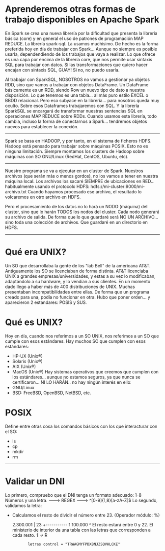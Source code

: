 # Aprenderemos otras formas de trabajo disponibles en Apache Spark

En Spark se crea una nueva librería por la dificultad que presenta la librería básica (core) y en general el uso de patrones de programación MAP REDUCE.
La librería spark-sql. La usamos muchísimo. De hecho es la forma preferida hoy en día de trabajar con Spark...
Aunque no siempre es posible usarla, dependendiendo de los trabajos que vaya a realizar.
Lo que ofrece es una capa por encima de la librería core, que nos permite usar sintaxis SQL para trabajar con datos.
Si las transformaciones que quiero hacer encajan con sintaxis SQL, GUAY! Si no, no puedo usarla.

Al trabajar con SparkSQL, NOSOTROS no vamos a gestionar ya objetos RDD, sino que vamos a trabajar con objetos DataFrame.
Un DataFrame básicamente es un RDD<Row>, siendo Row un nuevo tipo de dato a nuestra disposición.
Lo que tenemos es una tabla... al más puro estilo EXCEL o BBDD relacional.
Pero eso subyace en la librería... para nosotros queda muy oculto.
Sobre esos Dataframes trabajaremos con SQL. Y la librería SparkSQL se encargará de transformar nuestras sentencias SQL en operaciones MAP REDUCE sobre RDDs.
Cuando usamos esta librería, todo cambia, incluso la forma de conectarnos a Spark... tendremos objetos nuevos para establecer la conexión.

---

Spark se basa en HADOOP, y por tanto, en el sistema de ficheros HDFS.
Hadoop está pensado para trabajar sobre máquinas POSIX.
Esto no es ninguna limitación. Siempre montamos los clusters de Hadoop sobre máquinas con SO GNU/Linux (RedHat, CentOS, Ubuntu, etc).

---


Nuestro programa se va a ejecutar en un cluster de Spark.
Nuestros archivos (que serán más o menos gordos), no los vamos a tener en nuestra máquina local. 
Los archivos los sacaré SIEMPRE de ubicaciones en RED... habitualmente usando el protocolo HDFS: hdfs://mi-cluster:9000/mi-archivo.txt
Cuando hayamos procesado ese archivo, el resultado lo volcaremos en otro archivo en HDFS.

Pero el procesamiento de los datos no lo hará un NODO (máquina) del cluster, sino que lo harán TODOS los nodos del cluster.
Cada nodo generará su archivo de salida. De forma que lo que guardaré será NO UN ARCHIVO... sino toda una colección de archivos.
Que guardaré en un directorio en HDFS.

---

# Qué era UNIX?

Un SO que desarrollaba la gente de los "lab Bell" de la americana AT&T.
Antiguamente los SO se licenciaban de forma distinta. AT&T licenciaba UNIX a grandes empresas/universidades, y estas a su vez lo modificaban, adaptándolo a su hardware, y lo vendían a sus clientes.
En un momento dado llego a haber más de 400 distribuciones de UNIX.
Muchas presentaban incompatibilidades entre ellas. De forma que un programa creado para una, podía no funcionar en otra.
Hubo que poner orden... y aparecieron 2 estandares: POSIS y SUS.

# Qué es UNIX?

Hoy en día, cuando nos referimos a un SO UNIX, nos referimos a un SO que cumple con esos estándares.
Hay muchos SO que cumplen con esos estándares:
- HP-UX (Unix®)
- Solaris (Unix®)
- AIX (Unix®)
- MacOS (Unix®)
Hay sistemas operativos que creemos que cumplen con los estándares... aunque no estamos seguros, ya que nunca se certificaron... NI LO HARÁN.. no hay ningún interés en ello:
- GNU/Linux
- BSD: FreeBSD, OpenBSD, NetBSD, etc.

# POSIX

Define entre otras cosa los comandos básicos con los que interacturar con el SO:
- ls
- cp
- mkdir
- rm

--- 
# Validar un DNI

Lo primero, compruebo que el DNI tenga un formato adecuado:
1-8 Números y una letra. ---> REGEX --->  ^[0-9]{1,8}[a-zA-Z]$
Lo segundo, validamos la letra:
- Calculamos el resto de dividir el número entre 23. (Operador módulo: %)

    2.300.001 | 23
              +-----------
            1  100.000
            ^
            El resto estará entre 0 y 22.
            El ministerio de interior da una tabla con las letras que corresponden a cada resto.
             1 -> R

             letras control = "TRWAGMYFPDXBNJZSQVHLCKE"